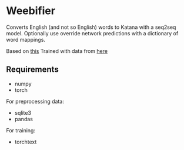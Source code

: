# Weebifier
Converts English (and not so English) words to Katana with a seq2seq model.
Optionally use override network predictions with a dictionary of word mappings.

Based on [this](https://github.com/keon/seq2seq)
Trained with data from [here](https://github.com/jamesohortle/loanwords_gairaigo)

## Requirements
- numpy
- torch

For preprocessing data:
- sqlite3
- pandas

For training:
- torchtext
